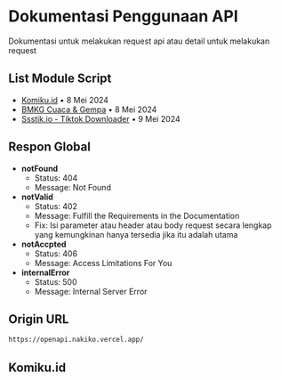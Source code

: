 # Dokumentasi Penggunaan API

Dokumentasi untuk melakukan request api atau detail untuk melakukan request

## List Module Script

- [Komiku.id](./modules/komiku.js) • 8 Mei 2024
- [BMKG Cuaca & Gempa](./modules/bmkg.js) • 8 Mei 2024
- [Ssstik.io - Tiktok Downloader](./lib/ssstik.js) • 9 Mei 2024

## Respon Global

- **notFound**
  - Status: 404
  - Message: Not Found
- **notValid**
  - Status: 402
  - Message: Fulfill the Requirements in the Documentation
  - Fix: Isi parameter atau header atau body request secara lengkap yang kemungkinan hanya tersedia jika itu adalah utama
- **notAccpted**
  - Status: 406
  - Message: Access Limitations For You
- **internalError**
  - Status: 500
  - Message: Internal Server Error

## Origin URL

```bash
https://openapi.nakiko.vercel.app/
```

## Komiku.id